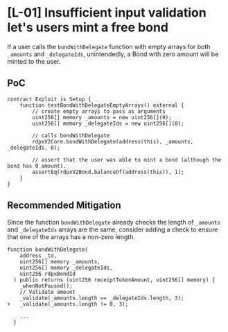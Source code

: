 # [L-01] Insufficient input validation let's users mint a free bond
If a user calls the `bondWithDelegate` function with empty arrays for both `_amounts` and `_delegateIds`, unintendedly, a Bond with zero amount will be minted to the user.

## PoC
```solidity
contract Exploit is Setup {
    function testBondWithDelegateEmptyArrays() external {
        // create empty arrays to pass as arguments
        uint256[] memory _amounts = new uint256[](0);
        uint256[] memory _delegateIds = new uint256[](0);

        // calls bondWithDelegate
        rdpxV2Core.bondWithDelegate(address(this), _amounts, _delegateIds, 0);

        // assert that the user was able to mint a bond (although the bond has 0 amount).
        assertEq(rdpxV2Bond.balanceOf(address(this)), 1);
    }
} 
```

## Recommended Mitigation
Since the function `bondWithDelegate` already checks the length of `_amounts` and `_delegateIds` arrays are the same, consider adding a check to ensure that one of the arrays has a non-zero length.

```solidity
function bondWithDelegate(
    address _to,
    uint256[] memory _amounts,
    uint256[] memory _delegateIds,
    uint256 rdpxBondId
  ) public returns (uint256 receiptTokenAmount, uint256[] memory) {
    _whenNotPaused();
    // Validate amount
    _validate(_amounts.length == _delegateIds.length, 3);
+   _validate(_amounts.length != 0, 3);

    ...
  }
```